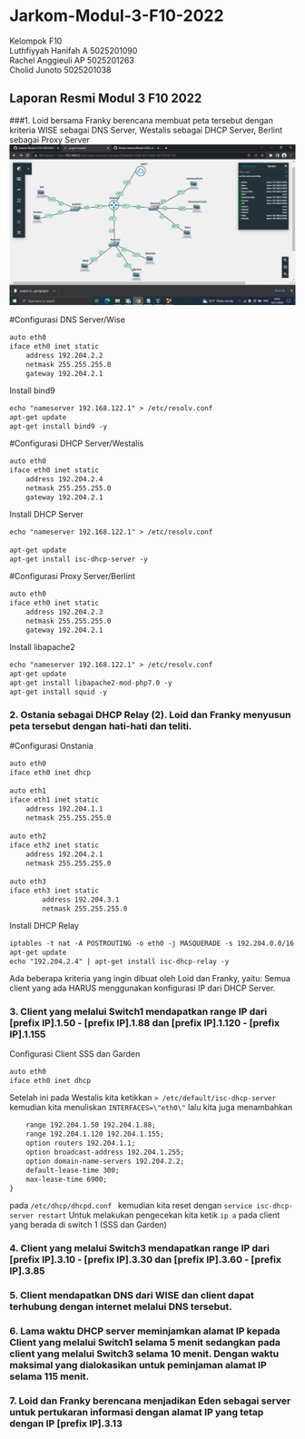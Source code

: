 # Jarkom-Modul-3-F10-2022

Kelompok F10 <br/>
Luthfiyyah Hanifah A  5025201090 <br/>
Rachel Anggieuli AP   5025201263 <br/>
Cholid Junoto         5025201038 <br/>

## Laporan Resmi Modul 3 F10 2022

###1. Loid bersama Franky berencana membuat peta tersebut dengan kriteria WISE sebagai DNS Server, Westalis sebagai DHCP Server, Berlint sebagai Proxy Server
![](image/topologi.jpeg)

#Configurasi DNS Server/Wise
```
auto eth0
iface eth0 inet static
	address 192.204.2.2
	netmask 255.255.255.0
	gateway 192.204.2.1
```
Install bind9 
```
echo "nameserver 192.168.122.1" > /etc/resolv.conf
apt-get update
apt-get install bind9 -y
```
#Configurasi DHCP Server/Westalis
```
auto eth0
iface eth0 inet static
	address 192.204.2.4
	netmask 255.255.255.0
	gateway 192.204.2.1
```
Install DHCP Server
```
echo "nameserver 192.168.122.1" > /etc/resolv.conf

apt-get update
apt-get install isc-dhcp-server -y
```
#Configurasi Proxy Server/Berlint
```
auto eth0
iface eth0 inet static
	address 192.204.2.3
	netmask 255.255.255.0
	gateway 192.204.2.1
```
Install libapache2
```
echo "nameserver 192.168.122.1" > /etc/resolv.conf
apt-get update
apt-get install libapache2-mod-php7.0 -y
apt-get install squid -y
```
### 2. Ostania sebagai DHCP Relay (2). Loid dan Franky menyusun peta tersebut dengan hati-hati dan teliti.
#Configurasi Onstania
```
auto eth0
iface eth0 inet dhcp

auto eth1
iface eth1 inet static
	address 192.204.1.1
	netmask 255.255.255.0

auto eth2
iface eth2 inet static
	address 192.204.2.1
	netmask 255.255.255.0

auto eth3
iface eth3 inet static
        address 192.204.3.1
        netmask 255.255.255.0
```
Install DHCP Relay
```
iptables -t nat -A POSTROUTING -o eth0 -j MASQUERADE -s 192.204.0.0/16
apt-get update
echo "192.204.2.4" | apt-get install isc-dhcp-relay -y
```

Ada beberapa kriteria yang ingin dibuat oleh Loid dan Franky, yaitu:
Semua client yang ada HARUS menggunakan konfigurasi IP dari DHCP Server.

### 3. Client yang melalui Switch1 mendapatkan range IP dari [prefix IP].1.50 - [prefix IP].1.88 dan [prefix IP].1.120 - [prefix IP].1.155
Configurasi Client SSS dan Garden
```
auto eth0
iface eth0 inet dhcp
```
Setelah ini pada Westalis kita ketikkan ```> /etc/default/isc-dhcp-server``` kemudian kita menuliskan ```INTERFACES=\"eth0\"``` lalu kita juga menambahkan 
```subnet 192.204.1.0 netmask 255.255.255.0 {
    range 192.204.1.50 192.204.1.88;
    range 192.204.1.120 192.204.1.155;
    option routers 192.204.1.1;
    option broadcast-address 192.204.1.255;
    option domain-name-servers 192.204.2.2;
    default-lease-time 300;
    max-lease-time 6900;
} 
```
pada ```/etc/dhcp/dhcpd.conf ``` kemudian kita reset dengan ```service isc-dhcp-server restart```
Untuk melakukan pengecekan kita ketik ```ip a``` pada client yang berada di switch 1 (SSS dan Garden)

### 4. Client yang melalui Switch3 mendapatkan range IP dari [prefix IP].3.10 - [prefix IP].3.30 dan [prefix IP].3.60 - [prefix IP].3.85 

### 5. Client mendapatkan DNS dari WISE dan client dapat terhubung dengan internet melalui DNS tersebut.

### 6. Lama waktu DHCP server meminjamkan alamat IP kepada Client yang melalui Switch1 selama 5 menit sedangkan pada client yang melalui Switch3 selama 10 menit. Dengan waktu maksimal yang dialokasikan untuk peminjaman alamat IP selama 115 menit.	

### 7. Loid dan Franky berencana menjadikan Eden sebagai server untuk pertukaran informasi dengan alamat IP yang tetap dengan IP [prefix IP].3.13 
